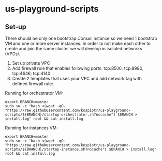 # us-playground-scripts
## Set-up

There should be only one bootstrap Consul instance so we need 1 bootstrap VM and one or more server instances. In order to not make each other to create and join the same cluster we will develop in isolated networks (VPCs). 

1. Set up private VPC
2. Add firewall rule that enables following ports: tcp:8500; tcp:9990; tcp:4646; tcp:4140
3. Create 2 templates that uses your VPC and add network tag with defined firewall rule:

Running for orchestrator VM:

```
export BRANCH=master
sudo su -c "bash <(wget -qO- "https://raw.githubusercontent.com/kospiotr/us-playground-scripts/${BRANCH}/startup-orchestrator.sh?nocache") $BRANCH > install.log" root && cat install.log
```

Running for instances VM:

```
export BRANCH=master
sudo su -c "bash <(wget -qO- "https://raw.githubusercontent.com/kospiotr/us-playground-scripts/${BRANCH}/startup-instance.sh?nocache") $BRANCH > install.log" root && cat install.log
```
